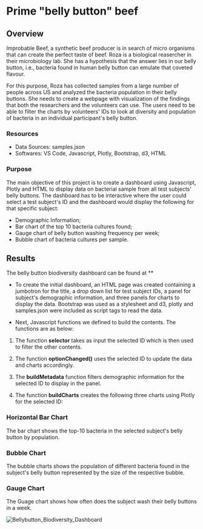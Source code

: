 # Prime "belly button" beef
## Overview
Improbable Beef, a synthetic beef producer is in search of micro organisms that can create the perfect taste of beef. Roza is a biological reasercher in their microbiology lab. She has a hypothesis that the answer lies in our belly button, i.e., bacteria found in human belly button can emulate that coveted flavour.

For this purpose, Roza has collected samples from a large number of people across US and analyzed the bacteria population in their belly buttons. She needs to create a webpage with visualization of the findings that both the researchers and the volunteers can use. The users need to be able to filter the charts by volunteers' IDs to look at diversity and population of bacteria in an individual participant's belly button.

### Resources

- Data Sources: samples.json
- Softwares: VS Code, Javascript, Plotly, Bootstrap, d3, HTML

### Purpose

The main objective of this project is to create a dashboard using Javascript, Plotly and HTML to display data on bacterial sample from all test subjects' belly buttons. The dashboard has to be interactive where the user could select a test subject's ID and the dashboard would display the following for that specific subject:

- Demographic Information;
- Bar chart of the top 10 bacteria cultures found;
- Gauge chart of belly button washing frequency per week;
- Bubble chart of bacteria cultures per sample.

## Results

The belly button biodiversity dashboard can be found at **

- To create the initial dashboard, an HTML page was created  containing a jumbotron for the title, a drop down list for test subject IDs, a panel for subject's demographic information, and three panels for charts to display the data. Bootstrap was used as a stylesheet and d3, plotly and samples.json were included as script tags to read the data.

- Next, Javascript functions we defined to build the contents. The functions are as below:

1. The function **selector** takes as input the selected ID which is then used to filter the other contents.

2. The function **optionChanged()** uses the selected ID to update the data and charts accordingly.

3. The **buildMetadata** function filters demographic information for the selected ID to display in the panel.

4. The function **buildCharts** creates the following three charts using Plotly for the selected ID:

### Horizontal Bar Chart
The bar chart shows the top-10 bacteria in the selected subject's belly button by population. 

### Bubble Chart
The bubble charts shows the population of different bacteria found in the subject's belly button represented by the size of the respective bubble.

### Gauge Chart
The Guage chart shows how often does the subject wash their belly buttons in a week.

![Bellybutton_Biodiversity_Dashboard]()